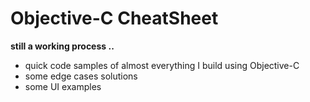 **Objective-C CheatSheet**
===================
**still a working process ..**
 - quick code samples of almost everything I build using Objective-C
 - some edge cases solutions 
 - some UI examples
 
 
 

